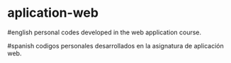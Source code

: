 # aplication-web

#english
personal codes developed in the web application course.

#spanish
codigos personales desarrollados en la asignatura de aplicación web.
